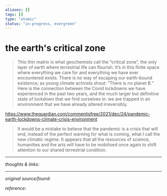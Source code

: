 ```yaml
---
aliases: []
tags: []
type: "atomic"
status: "in-progress, evergreen"
---
```


# the earth's critical zone

> This thin matrix is what geochemists call the “critical zone”, the only layer of earth where terrestrial life can flourish. It’s in this finite space where everything we care for and everything we have ever encountered exists. There is no way of escaping our earth-bound existence; as young climate activists shout: “There is no planet B.” Here is the connection between the Covid lockdowns we have experienced in the past two years, and the much larger but definitive state of lockdown that we find ourselves in: we are trapped in an environment that we have already altered irreversibly.

<https://www.theguardian.com/commentisfree/2021/dec/24/pandemic-earth-lockdowns-climate-crisis-environment>

> It would be a mistake to believe that the pandemic is a crisis that will end, instead of the perfect warning for what is coming, what I call the new climatic regime. It appears that all the resources of science, humanities and the arts will have to be mobilised once again to shift attention to our shared terrestrial condition.

---

_thoughts & links:_




---

_original source/found:_ 

_reference:_ 
